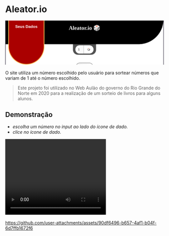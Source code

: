 # Aleator.io 

[![aleator-screenshot](https://github.com/SavioHaistem/Aleator/blob/main/Captura%20de%20imagem_20240817_135506.png)](https://saviohaistem.github.io/Aleator/)

O site utiliza um número escolhido pelo usuário para sortear números que variam de 1 até o número escolhido.
> Este projeto foi utilizado no Web Aulão do governo do Rio Grande do Norte em 2020 para a realização de um sorteio de livros para alguns alunos.

## Demonstração

* *escolha um número no input ao lado do ícone de dado.*
* *clice no ícone de dado.*

<video width="320" height="240" controls>
  <source src="/main/Aleator/Aleator.webm" type="video/mp4">
</video>



https://github.com/user-attachments/assets/90df6496-b657-4af1-b04f-6d7ffb1672f6

